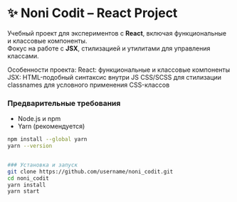 # ✨ Noni Codit – React Project

Учебный проект для экспериментов с **React**, включая функциональные и классовые компоненты.  
Фокус на работе с **JSX**, стилизацией и утилитами для управления классами.

Особенности проекта:
React: функциональные и классовые компоненты
JSX: HTML-подобный синтаксис внутри JS
CSS/SCSS для стилизации
classnames для условного применения CSS-классов

### Предварительные требования
- Node.js и npm  
- Yarn (рекомендуется)

```bash
npm install --global yarn
yarn --version


### Установка и запуск
git clone https://github.com/username/noni_codit.git
cd noni_codit
yarn install
yarn start



